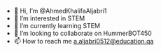 - 👋 Hi, I’m @AhmedKhalifaAljabri1
- 👀 I’m interested in STEM
- 🌱 I’m currently learning STEM
- 💞️ I’m looking to collaborate on HummerBOT450
- 📫 How to reach me a.aljabri0512@education.qa

<!---
AhmedKhalifaAljabri1/AhmedKhalifaAljabri1 is a ✨ special ✨ repository because its `README.md` (this file) appears on your GitHub profile.
You can click the Preview link to take a look at your changes.
--->
